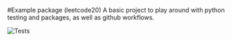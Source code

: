 #Example package (leetcode20)
A basic project to play around with python testing and packages, as well as github workflows. 

![Tests](https://github.com/Nicolas-Mich3l/LeetCode/actions/workflows/tests.yml/badge.svg)

